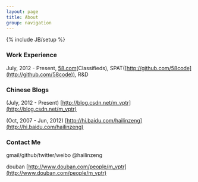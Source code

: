 ```yaml
---
layout: page
title: About
group: navigation
---
```

{% include JB/setup %}

### Work Experience
 
July, 2012 - Present, [58.com](58.com)(Classifieds), SPAT([http://github.com/58code](http://github.com/58code)), R&D 


### Chinese Blogs

(July, 2012 - Present) [http://blog.csdn.net/m_vptr](http://blog.csdn.net/m_vptr)

(Oct, 2007 - Jun, 2012) [http://hi.baidu.com/hailinzeng](http://hi.baidu.com/hailinzeng)

### Contact Me

gmail/github/twitter/weibo @hailinzeng

douban [http://www.douban.com/people/m_vptr](http://www.douban.com/people/m_vptr)